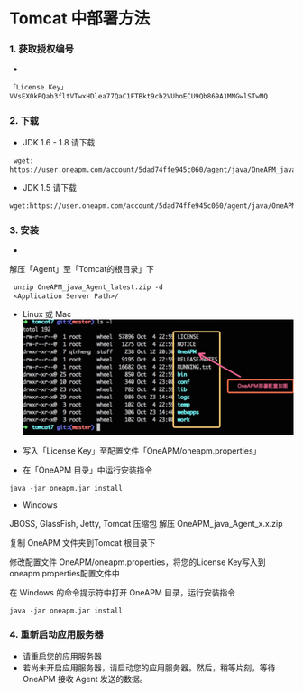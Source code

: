 # Tomcat 中部署方法



### 1. 获取授权编号
* 
 ```
「License Key」 VVsEX0kPQab3fltVTwxHDlea77QaC1FTBkt9cb2VUhoECU9Qb869A1MNGwlSTwNQ
 ```
### 2. 下载
* JDK 1.6 - 1.8  请下载 
```
 wget: https://user.oneapm.com/account/5dad74ffe945c060/agent/java/OneAPM_java_Agent_latest.zip
 ```
* JDK 1.5 请下载

 ```
 wget:https://user.oneapm.com/account/5dad74ffe945c060/agent/java/OneAPM_java_Agent_legacy.zip
  ```


### 3. 安装
* 
解压「Agent」至「Tomcat的根目录」下
```
 unzip OneAPM_java_Agent_latest.zip -d
 <Application Server Path>/
 ```
* Linux 或 Mac
  ![](tomcat.jpg)
 

* 写入「License Key」至配置文件「OneAPM/oneapm.properties」
* 在「OneAPM 目录」中运行安装指令
```
java -jar oneapm.jar install
```
* Windows 

 JBOSS, GlassFish, Jetty, Tomcat 压缩包
 解压 OneAPM_java_Agent_x.x.zip

 复制 OneAPM 文件夹到Tomcat 根目录下

 修改配置文件 OneAPM/oneapm.properties，将您的License Key写入到oneapm.properties配置文件中

 在 Windows 的命令提示符中打开 OneAPM 目录，运行安装指令
 ```
java -jar oneapm.jar install
```
### 4. 重新启动应用服务器

* 请重启您的应用服务器
* 若尚未开启应用服务器，请启动您的应用服务器。然后，稍等片刻，等待 OneAPM 接收 Agent 发送的数据。


